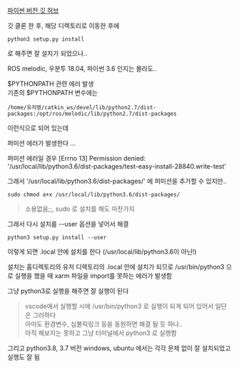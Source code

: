
[파이썬 버전 깃 허브](https://github.com/xArm-Developer/xArm-Python-SDK)


깃 클론 한 후, 해당 디렉토리로 이동한 후에   
```
python3 setup.py install
```
로 해주면 잘 설치가 되었으나.. 

ROS melodic, 우분투 18.04, 파이썬 3.6 인지는 몰라도..  

$PYTHONPATH 관련 에러 발생  
기존의 $PYTHONPATH 변수에는 
```
/home/유저명/catkin_ws/devel/lib/python2.7/dist-packages:/opt/ros/melodic/lib/python2.7/dist-packages
```
이런식으로 되어 있는데 

퍼미션 에러가 발생한다 ...

퍼미션 에러일 경우
[Errno 13] Permission denied: '/usr/local/lib/python3.6/dist-packages/test-easy-install-28840.write-test'

그래서 '/usr/local/lib/python3.6/dist-packages/' 에 퍼미션을 추가할 수 있지만..
```
sudo chmod a+x /usr/local/lib/python3.6/dist-packages/
```

> 소용없음;;, sudo 로 설치를 해도 마찬가지


그래서 다시 설치를 --user 옵션을 넣어서 해결
```
python3 setup.py install --user
```

이렇게 되면 .local 안에 설치를 한다 (/usr/local/lib/python3.6이 아닌!)   

설치는 홈디렉토리의 유저 디렉토리의 .local 안에 설치가 되므로 /usr/bin/python3 으로 실행을 했을 때 xarm 파일을 import를 못하는 에러가 발생함

그냥 python3로 실행을 해주면 잘 실행이 된다   

> vscode에서 실행할 시에 /usr/bin/python3 로 실행이 되게 되어 있어서 일단은 그러하다   
> 아마도 환경변수, 심볼릭링크 등을 동원하면 해결 될 듯 하나..  
> 아직 해보지는 못하고 그냥 터미널에서 python3 로 실행함

그리고 python3.8, 3.7 버전 windows, ubuntu 에서는 각각 문제 없이 잘 설치되었고 실행도 잘 됨





